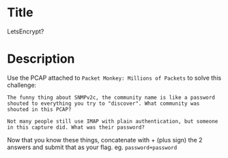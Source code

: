 # Title

LetsEncrypt?

# Description

Use the PCAP attached to `Packet Monkey: Millions of Packets` to solve this challenge:

    The funny thing about SNMPv2c, the community name is like a password shouted to everything you try to "discover". What community was shouted in this PCAP?

    Not many people still use IMAP with plain authentication, but someone in this capture did. What was their password?

Now that you know these things, concatenate with + (plus sign) the 2 answers and submit that as your flag. eg. `password+password`

